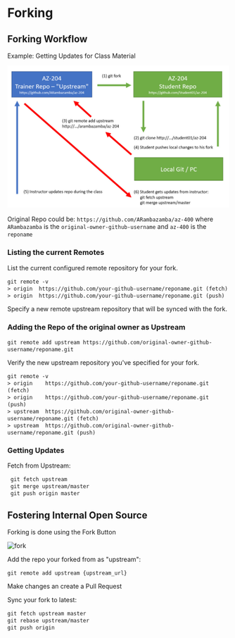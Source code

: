 # Forking

## Forking Workflow

Example: Getting Updates for Class Material

![forking-wf](_images/forking-workflow.jpg)

Original Repo could be: `https://github.com/ARambazamba/az-400` where `ARambazamba` is the `original-owner-github-username` and `az-400` is the `reponame`

### Listing the current Remotes

List the current configured remote repository for your fork.

```
git remote -v
> origin  https://github.com/your-github-username/reponame.git (fetch)
> origin  https://github.com/your-github-username/reponame.git (push)
```

Specify a new remote upstream repository that will be synced with the fork.

### Adding the Repo of the original owner as Upstream

```
git remote add upstream https://github.com/original-owner-github-username/reponame.git
```

Verify the new upstream repository you've specified for your fork.

```
git remote -v
> origin    https://github.com/your-github-username/reponame.git (fetch)
> origin    https://github.com/your-github-username/reponame.git (push)
> upstream  https://github.com/original-owner-github-username/reponame.git (fetch)
> upstream  https://github.com/original-owner-github-username/reponame.git (push)
```

### Getting Updates

Fetch from Upstream:

```
 git fetch upstream
 git merge upstream/master
 git push origin master
```

## Fostering Internal Open Source

Forking is done using the Fork Button

![fork](../_images/fork.jpg)

Add the repo your forked from as "upstream":

```
git remote add upstream {upstream_url}
```

Make changes an create a Pull Request

Sync your fork to latest:

```
git fetch upstream master
git rebase upstream/master
git push origin
```